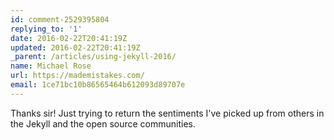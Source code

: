 ```yaml
---
id: comment-2529395804
replying_to: '1'
date: 2016-02-22T20:41:19Z
updated: 2016-02-22T20:41:19Z
_parent: /articles/using-jekyll-2016/
name: Michael Rose
url: https://mademistakes.com/
email: 1ce71bc10b86565464b612093d89707e
---
```


Thanks sir! Just trying to return the sentiments I've picked up from others in
the Jekyll and the open source communities.
